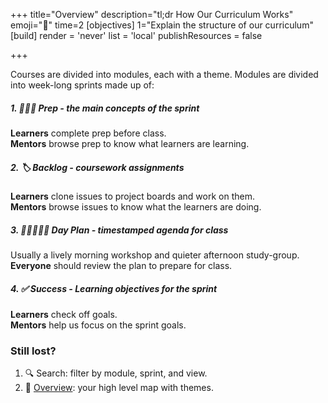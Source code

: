 +++
title="Overview"
description="tl;dr How Our Curriculum Works"
emoji="🦌"
time=2
[objectives]
    1="Explain the structure of our curriculum"
[build]
  render = 'never'
  list = 'local'
  publishResources = false

+++

Courses are divided into modules, each with a theme. Modules are divided into week-long sprints made up of:

##### 1. **🧑🏾‍💻 Prep** - the main concepts of the sprint

**Learners** complete prep before class.  
**Mentors** browse prep to know what learners are learning.

##### 2. **🏷️ Backlog** - coursework assignments

**Learners** clone issues to project boards and work on them.  
**Mentors** browse issues to know what the learners are doing.

##### 3. **🧑🏾‍🤝‍🧑🏾 Day Plan** - timestamped agenda for class

Usually a lively morning workshop and quieter afternoon study-group.  
**Everyone** should review the plan to prepare for class.

##### 4. **✅ Success** - Learning objectives for the sprint

**Learners** check off goals.  
**Mentors** help us focus on the sprint goals.

### Still lost?

1. 🔍 Search: filter by module, sprint, and view.
1. 🦉 [Overview](/overview): your high level map with themes.
